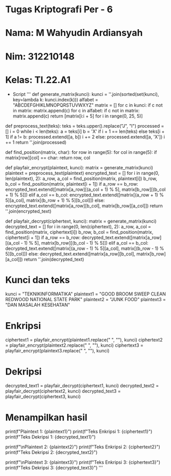 # Tugas Kriptografi Per - 6
# Nama: M Wahyudin Ardiansyah
# Nim: 312210148
# Kelas: TI.22.A1

- Script
'''
def generate_matrix(kunci):
    kunci = ''.join(sorted(set(kunci), key=lambda k: kunci.index(k)))
    alfabet = "ABCDEFGHIKLMNOPQRSTUVWXYZ"
    matrix = []
    for c in kunci:
        if c not in matrix:
            matrix.append(c)
    for c in alfabet:
        if c not in matrix:
            matrix.append(c)
    return [matrix[i:i + 5] for i in range(0, 25, 5)]

def preprocess_text(teks):
    teks = teks.upper().replace("J", "I")
    processed = []
    i = 0
    while i < len(teks):
        a = teks[i]
        b = 'X' if i + 1 == len(teks) else teks[i + 1]
        if a != b:
            processed.extend([a, b])
            i += 2
        else:
            processed.extend([a, 'X'])
            i += 1
    return ''.join(processed)

def find_position(matrix, char):
    for row in range(5):
        for col in range(5):
            if matrix[row][col] == char:
                return row, col

def playfair_encrypt(plaintext, kunci):
    matrix = generate_matrix(kunci)
    plaintext = preprocess_text(plaintext)
    encrypted_text = []
    for i in range(0, len(plaintext), 2):
        a_row, a_col = find_position(matrix, plaintext[i])
        b_row, b_col = find_position(matrix, plaintext[i + 1])
        if a_row == b_row:
            encrypted_text.extend([matrix[a_row][(a_col + 1) % 5], matrix[b_row][(b_col + 1) % 5]])
        elif a_col == b_col:
            encrypted_text.extend([matrix[(a_row + 1) % 5][a_col], matrix[(b_row + 1) % 5][b_col]])
        else:
            encrypted_text.extend([matrix[a_row][b_col], matrix[b_row][a_col]])
    return ''.join(encrypted_text)

def playfair_decrypt(ciphertext, kunci):
    matrix = generate_matrix(kunci)
    decrypted_text = []
    for i in range(0, len(ciphertext), 2):
        a_row, a_col = find_position(matrix, ciphertext[i])
        b_row, b_col = find_position(matrix, ciphertext[i + 1])
        if a_row == b_row:
            decrypted_text.extend([matrix[a_row][(a_col - 1) % 5], matrix[b_row][(b_col - 1) % 5]])
        elif a_col == b_col:
            decrypted_text.extend([matrix[(a_row - 1) % 5][a_col], matrix[(b_row - 1) % 5][b_col]])
        else:
            decrypted_text.extend([matrix[a_row][b_col], matrix[b_row][a_col]])
    return ''.join(decrypted_text)

# Kunci dan teks
kunci = "TEKNIKINFORMATIKA"
plaintext1 = "GOOD BROOM SWEEP CLEAN REDWOOD NATIONAL STATE PARK"
plaintext2 = "JUNK FOOD"
plaintext3 = "DAN MASALAH KESEHATAN"

# Enkripsi
ciphertext1 = playfair_encrypt(plaintext1.replace(" ", ""), kunci)
ciphertext2 = playfair_encrypt(plaintext2.replace(" ", ""), kunci)
ciphertext3 = playfair_encrypt(plaintext3.replace(" ", ""), kunci)

# Dekripsi
decrypted_text1 = playfair_decrypt(ciphertext1, kunci)
decrypted_text2 = playfair_decrypt(ciphertext2, kunci)
decrypted_text3 = playfair_decrypt(ciphertext3, kunci)

# Menampilkan hasil
print(f"Plaintext 1: {plaintext1}")
print(f"Teks Enkripsi 1: {ciphertext1}")
print(f"Teks Dekripsi 1: {decrypted_text1}")

print(f"\nPlaintext 2: {plaintext2}")
print(f"Teks Enkripsi 2: {ciphertext2}")
print(f"Teks Dekripsi 2: {decrypted_text2}")

print(f"\nPlaintext 3: {plaintext3}")
print(f"Teks Enkripsi 3: {ciphertext3}")
print(f"Teks Dekripsi 3: {decrypted_text3}")
'''
